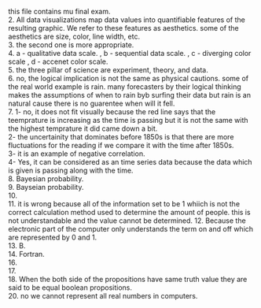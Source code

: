 this file contains mu final exam.   
2. All data visualizations map data values into quantifiable features of the resulting graphic. We refer to these features as aesthetics. some of the aesthetics are size, color, line width, etc.   
3. the second one is more appropriate.   
4. a - qualitative data scale. , b - sequential data scale. , c - diverging color scale , d - accenet color scale.   
5. the three pillar of science are experiment, theory, and data.   
6. no, the logical implication is not the same as physical cautions. some of the real world example is rain. many forecasters by their logical thinking makes the assumptions of when to rain byb surfing their data but rain is an natural cause there is no guarentee when will it fell.   
7. 1- no, it does not fit visually because the red line says that the teemprature is increasing as the time is passing but it is not the same with the highest temprature it did came down a bit.  
   2- the uncertainity that dominates before 1850s is that there are more fluctuations for the reading if we compare it with the time after 
   1850s.   
   3- it is an example of negative correlation.   
   4- Yes, it can be considered as an time series data because the data which is given is passing along with the time.   
8.  Bayesian probability.  
9.  Bayseian probability.   
10.    
11. it is wrong because all of the information set to be 1 whiich is not the correct calculation method used to determine the amount of people. this is not understandable and the value cannot be determined.
12. Because the electronic part of the computer only understands the term on and off which are represented by 0 and 1.   
13. B.    
14. Fortran.    
16.    
17.   
18.  When the both side of the propositions have same truth value they are said to be equal boolean propositions.  
20. no we cannot represent all real numbers in computers.    
